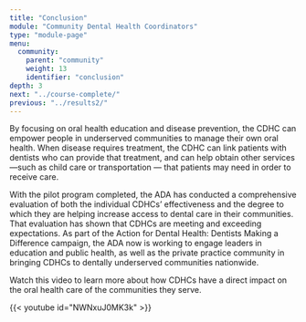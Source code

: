 ```yaml
---
title: "Conclusion"
module: "Community Dental Health Coordinators"
type: "module-page"
menu:
  community:
    parent: "community"
    weight: 13
    identifier: "conclusion"
depth: 3
next: "../course-complete/"
previous: "../results2/"
---
```

<div class="pageblock"><p>By focusing on oral health education and disease prevention, the CDHC can empower people
 in underserved communities to manage their own oral health. When disease requires treatment, the CDHC can link patients with dentists who can provide that treatment, and can help obtain other services —such as child care or transportation — that patients may
 need in order to receive care. </p>
<p>With the pilot program completed, the ADA has conducted a comprehensive evaluation of both
 the individual CDHCs’ effectiveness and the degree to which they are helping increase access to dental care in their communities. That evaluation has shown that CDHCs are meeting and exceeding expectations. As part of the Action for Dental Health: Dentists
 Making a Difference campaign, the ADA now is working to engage leaders in education and public health, as well as the private practice community in bringing CDHCs to dentally underserved communities nationwide.</p>
<p>Watch this video to learn more about how CDHCs have a direct impact on the oral health care of the communities they serve.</p>
</div><div class="pageblock">
{{< youtube id="NWNxuJ0MK3k" >}}</div>